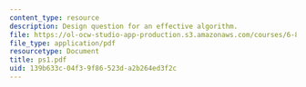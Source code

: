 ```yaml
---
content_type: resource
description: Design question for an effective algorithm.
file: https://ol-ocw-studio-app-production.s3.amazonaws.com/courses/6-896-theory-of-parallel-hardware-sma-5511-spring-2004/139b633c04f39f86523da2b264ed3f2c_ps1.pdf
file_type: application/pdf
resourcetype: Document
title: ps1.pdf
uid: 139b633c-04f3-9f86-523d-a2b264ed3f2c
---
```

